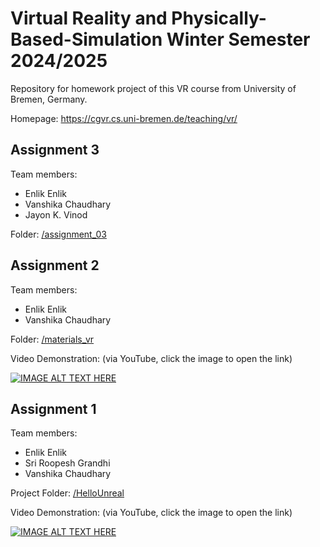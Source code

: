# Virtual Reality and Physically-Based-Simulation Winter Semester 2024/2025
Repository for homework project of this VR course from University of Bremen, Germany.

Homepage: https://cgvr.cs.uni-bremen.de/teaching/vr/

## Assignment 3

Team members:

- Enlik Enlik
- Vanshika Chaudhary
- Jayon K. Vinod

Folder: [/assignment_03](https://github.com/enliktjioe/vr2024/tree/vr_enlik_assignment03/assignment_03)



## Assignment 2

Team members:

- Enlik Enlik
- Vanshika Chaudhary

Folder: [/materials_vr](https://github.com/enliktjioe/vr2024/tree/master/materials_vr)

Video Demonstration: (via YouTube, click the image to open the link)

[![IMAGE ALT TEXT HERE](https://img.youtube.com/vi/_ZNWYdfd5mE/0.jpg)](https://www.youtube.com/watch?v=_ZNWYdfd5mE)



## Assignment 1

Team members:

- Enlik Enlik
- Sri Roopesh Grandhi
- Vanshika Chaudhary

Project Folder: [/HelloUnreal](https://github.com/enliktjioe/vr2024/tree/master/HelloUnreal)

Video Demonstration: (via YouTube, click the image to open the link)

[![IMAGE ALT TEXT HERE](https://img.youtube.com/vi/rkQpSPes450/0.jpg)](https://www.youtube.com/watch?v=rkQpSPes450)


